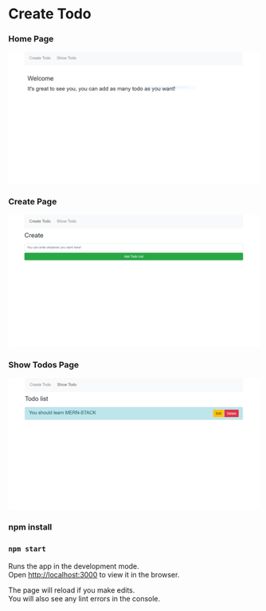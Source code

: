 # Create Todo

### Home Page
<p>
    <img src="./project-img/home.png"/>
</p>

### Create Page
<p>
    <img src="./project-img/create.png"/>
</p>

### Show Todos Page
<p>
    <img src="./project-img/show.png"/>
</p>

### npm install
### `npm start`

Runs the app in the development mode.\
Open [http://localhost:3000](http://localhost:3000) to view it in the browser.

The page will reload if you make edits.\
You will also see any lint errors in the console.

